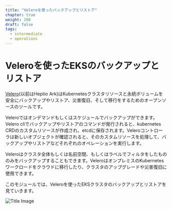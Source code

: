 ```yaml
---
title: "Veleroを使ったバックアップとリストア"
chapter: true
weight: 280
draft: false
tags:
  - intermediate
  - operations
---
```


<!--
# Backup and Restore EKS using Velero
-->
# Veleroを使ったEKSのバックアップとリストア

<!--
[Velero](https://velero.io/) (formerly Heptio Ark) is an open source tool to safely backup and restore, perform disaster recovery, and migrate Kubernetes cluster resources and persistent volumes. 
-->
[Velero](https://velero.io/)(以前はHeptio Ark)はKubernetesクラスタリソースと永続ボリュームを安全にバックアップやリストア、災害復旧、そして移行をするためのオープンソースのツールです。

<!--
Velero enables you to create on-demand and scheduled backups. When a backup or restore command is executed using velero cli, a custom resource, defined by a Kubernetes Custom Resource Definition (CRD), is created and stored in etcd. Velero controllers notice the new object created and processes the custom resources and performs the needed operation like backups, restores, and other related operations.
-->
Veleroではオンデマンドもしくはスケジュールでバックアップができます。Velero cliでバックアップやリストアのコマンドが発行されると、kubernetes CRDのカスタムリソースが作成され、etcdに保存されます。Veleroコントローラは新しいオブジェクトが確認されると、そのカスタムリソースを処理して、バックアップやリストアなどそれぞれのオペレーションを実行します。

<!--
Velero let's you backup your entire cluster or namespace(s) or filter objects by using labels. Velero helps with migrating your on-prem Kubernetes workloads to cloud, cluster upgrades and disaster recovery.
-->
Veleroはクラスタ全体もしくは名前空間、もしくはラベルでフィルタをしたもののみをバックアップすることもできます。VeleroはオンプレミスのKubernetesワークロードをクラウドに移行したり、クラスタのアップグレードや災害復旧に使用できます。

<!--
In this module, you will learn how to backup and restore an EKS cluster using Velero. 
-->
このモジュールでは、Veleroを使ったEKSクラスタのバックアップとリストアを見ていきます。

![Title Image](/images/backupandrestore/velero.png)
